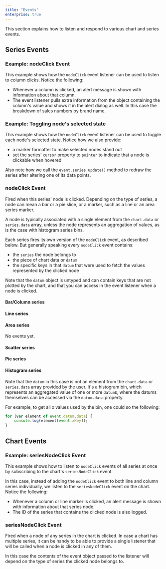 ```yaml
---
title: "Events"
enterprise: true
---
```


This section explains how to listen and respond to various chart and series events.

## Series Events

### Example: nodeClick Event

This example shows how the `nodeClick` event listener can be used to listen to column clicks. Notice the following:

- Whenever a column is clicked, an alert message is shown with information about that column.
- The event listener pulls extra information from the object containing the column's value and shows it in the alert dialog as well. In this case the breakdown of sales numbers by brand name.

<chart-example title='Node Click Event' name='node-click-event' type='generated'></chart-example>

### Example: Toggling node's selected state

This example shows how the `nodeClick` event listener can be used to toggle each node's selected state.
Notice how we also provide:

- a marker formatter to make selected nodes stand out
- set the series' `cursor` property to `pointer` to indicate that a node is clickable when hovered

Also note how we call the `event.series.update()` method to redraw the series after altering one of its data points.

<chart-example title='Node Click Event' name='node-click-select' type='generated'></chart-example>

### nodeClick Event

Fired when this series' node is clicked. Depending on the type of series, a node can mean a bar or a pie slice, or a marker, such as a line or an area series marker.

A node is typically associated with a single element from the `chart.data` or `series.data` array, unless the node represents an aggregation of values, as is the case with histogram series bins.

Each series fires its own version of the `nodeClick` event, as described below. But generally speaking every `nodeClick` event contains:

- the `series` the node belongs to
- the piece of chart data or `datum`
- the specific keys in that `datum` that were used to fetch the values represented by the clicked node

Note that the `datum` object is untyped and can contain keys that are not plotted by the chart, and that you can access in the event listener when a node is clicked.

#### Bar/Column series

<api-documentation source='charts-api/api.json' section='bar.listeners' config='{ "showSnippets": true, "skipHeader": true }'></api-documentation>

#### Line series

<api-documentation source='charts-api/api.json' section='line.listeners' config='{ "showSnippets": true, "skipHeader": true }'></api-documentation>

#### Area series

No events yet.

<!-- <api-documentation source='charts-api/api.json' section='area.listeners' config='{ "showSnippets": true, "skipHeader": true }'></api-documentation> -->

#### Scatter series

<api-documentation source='charts-api/api.json' section='scatter.listeners' config='{ "showSnippets": true, "skipHeader": true }'></api-documentation>

#### Pie series

<api-documentation source='charts-api/api.json' section='pie.listeners' config='{ "showSnippets": true, "skipHeader": true }'></api-documentation>

#### Histogram series

<api-documentation source='charts-api/api.json' section='histogram.listeners' config='{ "showSnippets": true, "skipHeader": true }'></api-documentation>

Note that the `datum` in this case is not an element from the `chart.data` or `series.data` array provided by the user. It's a histogram bin, which represents an aggregated value of one or more `datum`s, where the datums themselves can be accessed via the `datum.data` property.

For example, to get all x values used by the bin, one could so the following:

```js
for (var element of event.datum.data) {
    console.log(element[event.xKey]);
}
```

## Chart Events

### Example: seriesNodeClick Event

This example shows how to listen to `nodeClick` events of all series at once by subscribing to the chart's `seriesNodeClick` event.

In this case, instead of adding the `nodeClick` event to both line and column series individually, we listen to the `seriesNodeClick` event on the chart. Notice the following:

- Whenever a column or line marker is clicked, an alert message is shown with information about that series node.
- The ID of the series that contains the clicked node is also logged.

<chart-example title='Node Click Event' name='series-node-click-event' type='generated'></chart-example>

### seriesNodeClick Event

Fired when a node of any series in the chart is clicked. In case a chart has multiple series, it can be handy to be able to provide a single listener that will be called when a node is clicked in any of them.

In this case the contents of the event object passed to the listener will depend on the type of series the clicked node belongs to.

<!-- <api-documentation source='charts-api/api.json' section='chart.legend.listeners' config='{ "showSnippets": true, "skipHeader": true }'></api-documentation> -->